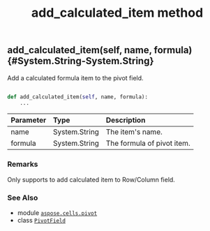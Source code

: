 ﻿---
title: add_calculated_item method
second_title: Aspose.Cells for Python via .NET API References
description: 
type: docs
weight: 20
url: /aspose.cells.pivot/pivotfield/add_calculated_item/
is_root: false
---

## add_calculated_item(self, name, formula) {#System.String-System.String}

Add a calculated formula item to the pivot field.



```python

def add_calculated_item(self, name, formula):
    ...
```


| Parameter | Type | Description |
| :- | :- | :- |
| name | System.String | The item's name. |
| formula | System.String | The formula of pivot item. |
### Remarks

Only supports to add calculated item to Row/Column field.


### See Also
* module [`aspose.cells.pivot`](../../)
* class [`PivotField`](/cells/python-net/aspose.cells.pivot/pivotfield)
